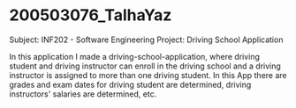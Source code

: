 # 200503076_TalhaYaz

Subject: INF202 - Software Engineering
Project: Driving School Application 

In this application I made a driving-school-application, where driving student and driving instructor can enroll in the driving school
and a driving instructor is assigned to more than one driving student. In this App there are grades and exam dates for 
driving student are determined, driving instructors' salaries are determined, etc. 
